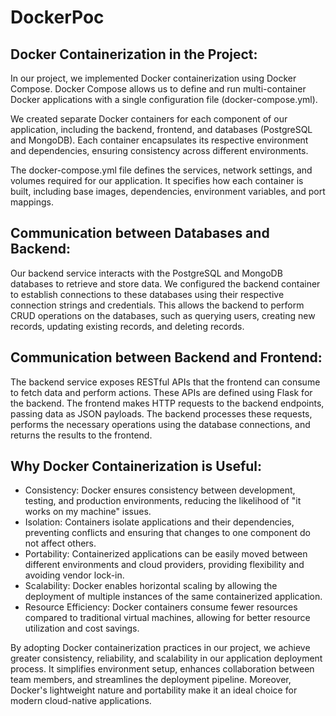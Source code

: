 # DockerPoc

## Docker Containerization in the Project:
In our project, we implemented Docker containerization using Docker Compose. Docker Compose allows us to define and run multi-container Docker applications with a single configuration file (docker-compose.yml).

We created separate Docker containers for each component of our application, including the backend, frontend, and databases (PostgreSQL and MongoDB). Each container encapsulates its respective environment and dependencies, ensuring consistency across different environments.

The docker-compose.yml file defines the services, network settings, and volumes required for our application. It specifies how each container is built, including base images, dependencies, environment variables, and port mappings.

## Communication between Databases and Backend:
Our backend service interacts with the PostgreSQL and MongoDB databases to retrieve and store data. We configured the backend container to establish connections to these databases using their respective connection strings and credentials. This allows the backend to perform CRUD operations on the databases, such as querying users, creating new records, updating existing records, and deleting records.

## Communication between Backend and Frontend:
The backend service exposes RESTful APIs that the frontend can consume to fetch data and perform actions. These APIs are defined using Flask for the backend. The frontend makes HTTP requests to the backend endpoints, passing data as JSON payloads. The backend processes these requests, performs the necessary operations using the database connections, and returns the results to the frontend.

## Why Docker Containerization is Useful:
* Consistency: Docker ensures consistency between development, testing, and production environments, reducing the likelihood of "it works on my machine" issues.
* Isolation: Containers isolate applications and their dependencies, preventing conflicts and ensuring that changes to one component do not affect others.
* Portability: Containerized applications can be easily moved between different environments and cloud providers, providing flexibility and avoiding vendor lock-in.
* Scalability: Docker enables horizontal scaling by allowing the deployment of multiple instances of the same containerized application.
* Resource Efficiency: Docker containers consume fewer resources compared to traditional virtual machines, allowing for better resource utilization and cost savings.


By adopting Docker containerization practices in our project, we achieve greater consistency, reliability, and scalability in our application deployment process. It simplifies environment setup, enhances collaboration between team members, and streamlines the deployment pipeline. Moreover, Docker's lightweight nature and portability make it an ideal choice for modern cloud-native applications.







